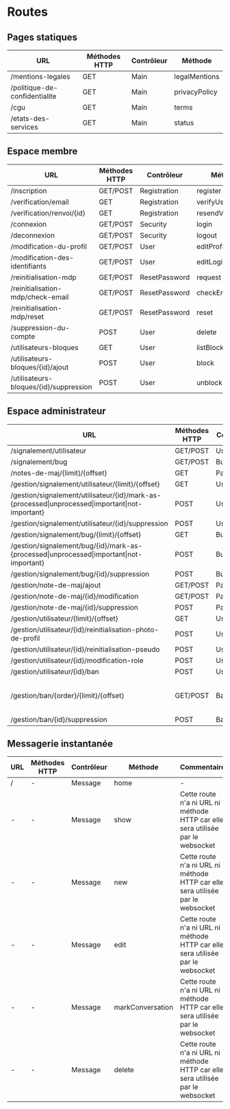 # Routes

## Pages statiques

| URL | Méthodes HTTP | Contrôleur | Méthode |
|--|--|--|--|
| /mentions-legales | GET | Main | legalMentions |
| /politique-de-confidentialite | GET | Main | privacyPolicy |
| /cgu | GET | Main | terms |
| /etats-des-services | GET | Main | status |

## Espace membre

| URL | Méthodes HTTP | Contrôleur | Méthode |
|--|--|--|--|
| /inscription | GET/POST | Registration | register |
| /verification/email | GET | Registration | verifyUserEmail |
| /verification/renvoi/{id} | GET | Registration | resendVerifyEmail |
| /connexion | GET/POST | Security | login |
| /deconnexion | GET/POST | Security | logout |
| /modification-du-profil | GET/POST | User | editProfile |
| /modification-des-identifiants | GET/POST | User | editLogins |
| /reinitialisation-mdp | GET/POST | ResetPassword | request |
| /reinitialisation-mdp/check-email | GET/POST | ResetPassword | checkEmail |
| /reinitialisation-mdp/reset | GET/POST | ResetPassword | reset |
| /suppression-du-compte | POST | User | delete |
| /utilisateurs-bloques | GET | User | listBlocked |
| /utilisateurs-bloques/{id}/ajout | POST | User | block |
| /utilisateurs-bloques/{id}/suppression | POST | User | unblock |

## Espace administrateur

| URL | Méthodes HTTP | Contrôleur | Méthode | Commentaire |
|--|--|--|--|--|
| /signalement/utilisateur | GET/POST | UserReport | new | |
| /signalement/bug | GET/POST | BugReport | new | |
| /notes-de-maj/{limit}/{offset} | GET | PatchNote | index | |
| /gestion/signalement/utilisateur/{limit}/{offset} | GET | UserReport | index | |
| /gestion/signalement/utilisateur/{id}/mark-as-{processed\|unprocessed\|important\|not-important} | POST | UserReport | markAs | |
| /gestion/signalement/utilisateur/{id}/suppression | POST | UserReport | delete | |
| /gestion/signalement/bug/{limit}/{offset} | GET | BugReport | index | |
| /gestion/signalement/bug/{id}/mark-as-{processed\|unprocessed\|important\|not-important} | POST | BugReport | markAs | |
| /gestion/signalement/bug/{id}/suppression | POST | BugReport | delete | |
| /gestion/note-de-maj/ajout | GET/POST | PatchNote | new | |
| /gestion/note-de-maj/{id}/modification | GET/POST | PatchNote | edit | |
| /gestion/note-de-maj/{id}/suppression | POST | PatchNote | delete | |
| /gestion/utilisateur/{limit}/{offset} | GET | User | index | |
| /gestion/utilisateur/{id}/reinitialisation-photo-de-profil | POST | User | manage | |
| /gestion/utilisateur/{id}/reinitialisation-pseudo | POST | User | manage | |
| /gestion/utilisateur/{id}/modification-role | POST | User | manage | |
| /gestion/utilisateur/{id}/ban | POST | User | manage | |
| /gestion/ban/{order}/{limit}/{offset} | GET/POST | Ban | index | GET : liste, POST : nouveau bannissement |
| /gestion/ban/{id}/suppression | POST | Ban | delete | |

## Messagerie instantanée

| URL | Méthodes HTTP | Contrôleur | Méthode | Commentaire |
|--|--|--|--|--|
| / | - | Message | home | - |
| - | - | Message | show | Cette route n'a ni URL ni méthode HTTP car elle sera utilisée par le websocket  |
| - | - | Message | new | Cette route n'a ni URL ni méthode HTTP car elle sera utilisée par le websocket  |
| - | - | Message | edit | Cette route n'a ni URL ni méthode HTTP car elle sera utilisée par le websocket  |
| - | - | Message | markConversation | Cette route n'a ni URL ni méthode HTTP car elle sera utilisée par le websocket  |
| - | - | Message | delete | Cette route n'a ni URL ni méthode HTTP car elle sera utilisée par le websocket  |

